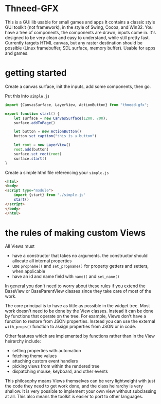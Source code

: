 # Thneed-GFX

This is a GUI lib usable for small games and apps It contains a classic style GUI toolkit (not framework), in the style
of Swing, Cocoa, and Win32.  You have a tree of components, the components are drawn, inputs come in. It's designed
to be very clean and easy to understand, while still pretty fast.  Currently targets HTML canvas, but any raster 
destination should be possible (Linux framebuffer, SDL surface, memory buffer). Usable for apps and games.

# getting started

Create a canvas surface, init the inputs, add some components, then go.

Put this into `simple.js`

```typescript
import {CanvasSurface, LayerView, ActionButton} from "thneed-gfx";

export function start() {
    let surface = new CanvasSurface(1200, 700);
    surface.addToPage()

    let button = new ActionButton()
    button.set_caption("this is a button")

    let root = new LayerView()
    root.add(button)
    surface.set_root(root)
    surface.start()
}
```

Create a simple html file referencing your `simple.js`

```html
<html>
<body>
<script type="module">
    import {start} from "./simple.js"
    start()
</script>
</body>
</html>
```





# the rules of making custom Views

All Views must
* have a constructor that takes no arguments. the constructor should allocate all internal properties
* use `propname()` and `set_propname()` for property getters and setters, when applicable
* have an id and name field with `name()` and `set_name()`

In general you don't need to worry about these rules if you extend the BaseView or BaseParentView classes
since they take care of most of the work. 


The core principal is to have as little as possible in the widget tree. Most work doesn't need to be done
by the View classes. Instead it can be done by functions that operate on the tree. For example, Views don't
have a function to restore from JSON properties. Instead you can use the external `with_props()` function
to assign properties from JSON or in code.

Other features which are implemented by functions rather than in the View heirarchy include:
* setting properties with automation
* fetching theme values
* attaching custom event handlers
* picking views from within the rendered tree
* dispatching mouse, keyboard, and other events

This philosophy means Views themselves can be very lightweight with just the code they need to get
work done, and the class heirarchy is very shallow. It is very possible to implement your own view without
subclassing at all.  This also means the toolkit is easier to port to other languages.